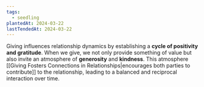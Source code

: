 ```yaml
---
tags:
  - seedling
plantedAt: 2024-03-22
lastTendedAt: 2024-03-22
---
```

Giving influences relationship dynamics by establishing a **cycle of positivity and gratitude**. When we give, we not only provide something of value but also invite an atmosphere of **generosity** and **kindness**. This atmosphere [[Giving Fosters Connections in Relationships|encourages both parties to contribute]] to the relationship, leading to a balanced and reciprocal interaction over time.
